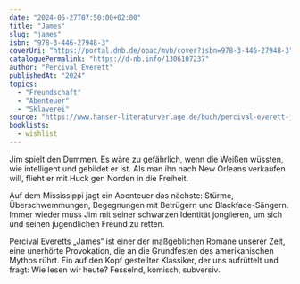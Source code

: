 ```yaml
---
date: "2024-05-27T07:50:00+02:00"
title: "James"
slug: "james"
isbn: "978-3-446-27948-3"
coverUri: "https://portal.dnb.de/opac/mvb/cover?isbn=978-3-446-27948-3"
cataloguePermalink: "https://d-nb.info/1306107237"
author: "Percival Everett"
publishedAt: "2024"
topics:
  - "Freundschaft"
  - "Abenteuer"
  - "Sklaverei"
source: "https://www.hanser-literaturverlage.de/buch/percival-everett-james-9783446279483-t-5217"
booklists:
  - wishlist
---
```


Jim spielt den Dummen. Es wäre zu gefährlich, wenn die Weißen wüssten, wie 
intelligent und gebildet er ist. Als man ihn nach New Orleans verkaufen will, 
flieht er mit Huck gen Norden in die Freiheit.

Auf dem Mississippi jagt ein Abenteuer das nächste: Stürme, Überschwemmungen, 
Begegnungen mit Betrügern und Blackface-Sängern. Immer wieder muss Jim mit 
seiner schwarzen Identität jonglieren, um sich und seinen jugendlichen Freund zu 
retten.

Percival Everetts „James“ ist einer der maßgeblichen Romane unserer Zeit, eine 
unerhörte Provokation, die an die Grundfesten des amerikanischen Mythos rührt. 
Ein auf den Kopf gestellter Klassiker, der uns aufrüttelt und fragt: Wie lesen 
wir heute? Fesselnd, komisch, subversiv.